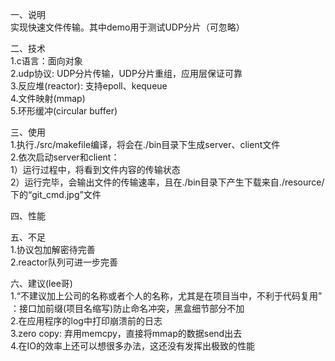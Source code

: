 一、说明  
    实现快速文件传输。其中demo用于测试UDP分片（可忽略）

二、技术  
    1.c语言：面向对象  
    2.udp协议: UDP分片传输，UDP分片重组，应用层保证可靠  
    3.反应堆(reactor): 支持epoll、kequeue  
    4.文件映射(mmap)    
    5.环形缓冲(circular buffer)  

三、使用  
    1.执行./src/makefile编译，将会在./bin目录下生成server、client文件  
    2.依次启动server和client：  
        1）运行过程中，将看到文件内容的传输状态  
        2）运行完毕，会输出文件的传输速率，且在./bin目录下产生下载来自./resource/下的“git_cmd.jpg”文件  

四、性能

五、不足  
    1.协议包加解密待完善  
    2.reactor队列可进一步完善  

六、建议(lee哥)  
    1.“不建议加上公司的名称或者个人的名称，尤其是在项目当中，不利于代码复用”  
      ：接口加前缀(项目名缩写)防止命名冲突，黑盒细节部分不加  
    2.在应用程序的log中打印崩溃前的日志  
    3.zero copy: 弃用memcpy，直接将mmap的数据send出去  
    4.在IO的效率上还可以想很多办法，这还没有发挥出极致的性能  
